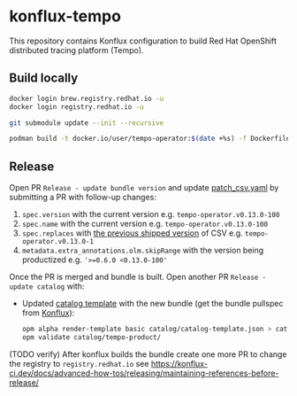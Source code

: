 # konflux-tempo

This repository contains Konflux configuration to build Red Hat OpenShift distributed tracing platform (Tempo).

## Build locally

```bash
docker login brew.registry.redhat.io -u
docker login registry.redhat.io -u

git submodule update --init --recursive

podman build -t docker.io/user/tempo-operator:$(date +%s) -f Dockerfile.operator
```

## Release

Open PR `Release - update bundle version` and update [patch_csv.yaml](./bundle-patch/patch_csv.yaml) by submitting a PR with follow-up changes:
1. `spec.version` with the current version e.g. `tempo-operator.v0.13.0-100`
1. `spec.name` with the current version e.g. `tempo-operator.v0.13.0-100`
1. `spec.replaces` with [the previous shipped version](https://catalog.redhat.com/software/containers/rhosdt/opentelemetry-operator-bundle/615618406feffc5384e84400) of CSV e.g. `tempo-operator.v0.13.0-1`
1. `metadata.extra_annotations.olm.skipRange` with the version being productized e.g. `'>=0.6.0 <0.13.0-100'`

Once the PR is merged and bundle is built. Open another PR `Release - update catalog` with:
* Updated [catalog template](./catalog/catalog-template.json) with the new bundle (get the bundle pullspec from [Konflux](https://console.redhat.com/application-pipeline/workspaces/rhosdt/applications/otel/components/tempo-bundle)):
   ```bash
   opm alpha render-template basic catalog/catalog-template.json > catalog/tempo-product/catalog.json && \
   opm validate catalog/tempo-product/ 
   ```

(TODO verify) After konflux builds the bundle create one more PR to change the registry to `registry.redhat.io` see https://konflux-ci.dev/docs/advanced-how-tos/releasing/maintaining-references-before-release/
